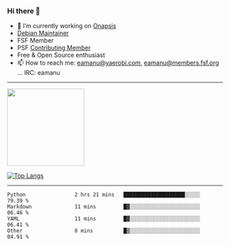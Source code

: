 ### Hi there 👋


- 🔭 I’m currently working on [Onapsis](http://onapsis.com)
- [Debian Maintainer](https://qa.debian.org/developer.php?login=eamanu%40yaerobi.com)
- FSF Member
- PSF [Contributing Member](https://www.python.org/psf/membership/#what-membership-classes-are-there)
- Free & Open Source enthusiast 
- 📫 How to reach me: eamanu@yaerobi.com, eamanu@members.fsf.org ... IRC: eamanu

---

<img height="180em" src="https://github-readme-stats.vercel.app/api?theme=dark&username=eamanu&show_icons=true&hide_border=true&&count_private=true&include_all_commits=true" />

[![Top Langs](https://github-readme-stats.vercel.app/api/top-langs/?theme=dark&username=eamanu&layout=compact)](https://github.com/anuraghazra/github-readme-stats)

---

<!--START_SECTION:waka-->

```text
Python                2 hrs 21 mins   ████████████████████░░░░░   79.39 %
Markdown              11 mins         █▓░░░░░░░░░░░░░░░░░░░░░░░   06.46 %
YAML                  11 mins         █▓░░░░░░░░░░░░░░░░░░░░░░░   06.41 %
Other                 8 mins          █▒░░░░░░░░░░░░░░░░░░░░░░░   04.91 %
```

<!--END_SECTION:waka-->
